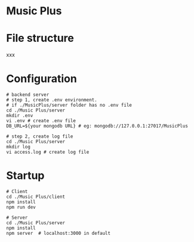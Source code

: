 # Music Plus
# File structure
xxx
# Configuration
```shell
# backend server
# step 1, create .env environment.  
# if ./MusicPlus/server folder has no .env file
cd ./Music Plus/server
mkdir .env
vi .env # create .env file
DB_URL=${your mongodb URL} # eg: mongodb://127.0.0.1:27017/MusicPlus

# step 2, create log file
cd ./Music Plus/server
mkdir log
vi access.log # create log file
```
# Startup
```shell
# Client
cd ./Music Plus/client
npm install 
npm run dev

# Server
cd ./Music Plus/server
npm install
npm server  # localhost:3000 in default
```